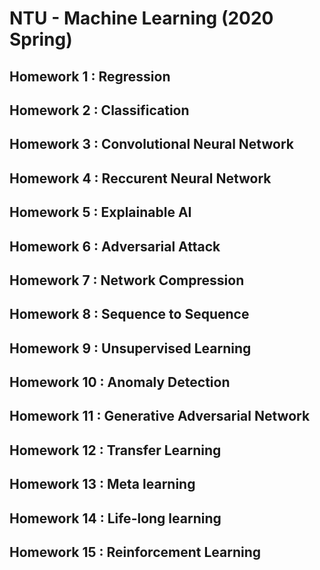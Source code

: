 # NTU - Machine Learning (2020 Spring)

## Homework 1 : Regression

## Homework 2 : Classification

## Homework 3 : Convolutional Neural Network

## Homework 4 : Reccurent Neural Network

## Homework 5 : Explainable AI

## Homework 6 : Adversarial Attack

## Homework 7 : Network Compression

## Homework 8 : Sequence to Sequence

## Homework 9 : Unsupervised Learning

## Homework 10 : Anomaly Detection

## Homework 11 : Generative Adversarial Network

## Homework 12 : Transfer Learning

## Homework 13 : Meta learning

## Homework 14 : Life-long learning

## Homework 15 : Reinforcement Learning